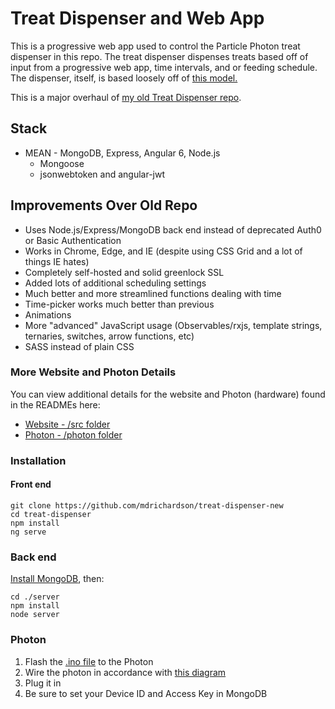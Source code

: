# Treat Dispenser and Web App

This is a progressive web app used to control the Particle Photon treat dispenser in this repo. The treat dispenser dispenses treats based off of input from a progressive web app, time intervals, and or feeding schedule. The dispenser, itself, is based loosely off of [this model.](https://www.thingiverse.com/thing:27854)

This is a major overhaul of [my old Treat Dispenser repo](https://github.com/mdrichardson/treat-dispenser-old).

## Stack

* MEAN - MongoDB, Express, Angular 6, Node.js
  * Mongoose
  * jsonwebtoken and angular-jwt

## Improvements Over Old Repo

* Uses Node.js/Express/MongoDB back end instead of deprecated Auth0 or Basic Authentication
* Works in Chrome, Edge, and IE (despite using CSS Grid and a lot of things IE hates)
* Completely self-hosted and solid greenlock SSL
* Added lots of additional scheduling settings
* Much better and more streamlined functions dealing with time
* Time-picker works much better than previous
* Animations
* More "advanced" JavaScript usage (Observables/rxjs, template strings, ternaries, switches, arrow functions, etc)
* SASS instead of plain CSS

### More Website and Photon Details

You can view additional details for the website and Photon (hardware) found in the READMEs here:

* [Website - /src folder](https://github.com/mdrichardson/treat-dispenser-new/tree/master/src)
* [Photon - /photon folder](https://github.com/mdrichardson/treat-dispenser-new/tree/master/photon)

### Installation

#### Front end

```
git clone https://github.com/mdrichardson/treat-dispenser-new
cd treat-dispenser
npm install
ng serve
```

### Back end

[Install MongoDB](https://docs.mongodb.com/manual/installation/), then:

```
cd ./server
npm install
node server
```

### Photon

1. Flash the [.ino file](https://github.com/mdrichardson/treat-dispenser-new/blob/master/photon/TreatDispenser.ino) to the Photon
2. Wire the photon in accordance with [this diagram](https://github.com/mdrichardson/treat-dispenser-new/blob/master/photon/treat-dispenser-photon.png)
3. Plug it in
4. Be sure to set your Device ID and Access Key in MongoDB
